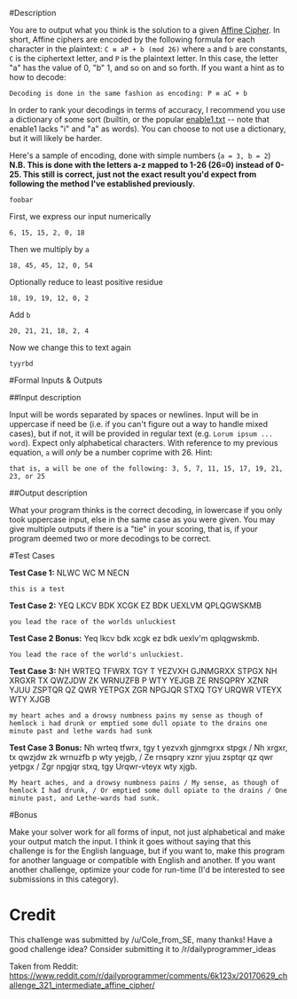 #Description

You are to output what you think is the solution to a given [Affine Cipher](https://en.wikipedia.org/wiki/Affine_cipher). In short, Affine ciphers are encoded by the following formula for each character in the plaintext: `C ≡ aP + b (mod 26)` where `a` and `b` are constants, `C` is the ciphertext letter, and `P` is the plaintext letter. In this case, the letter "a" has the value of 0, "b" 1, and so on and so forth. If you want a hint as to how to decode:

    Decoding is done in the same fashion as encoding: P ≡ aC + b

In order to rank your decodings in terms of accuracy, I recommend you use a dictionary of some sort (builtin, or the popular [enable1.txt](http://norvig.com/ngrams/enable1.txt) -- note that enable1 lacks "i" and "a" as words). You can choose to not use a dictionary, but it will likely be harder.

Here's a sample of encoding, done with simple numbers (`a = 3, b = 2`) **N.B. This is done with the letters a-z mapped to 1-26 (26≡0) instead of 0-25. This still is correct, just not the exact result you'd expect from following the method I've established previously.**

`foobar`

First, we express our input numerically

`6, 15, 15, 2, 0, 18`

Then we multiply by `a`

`18, 45, 45, 12, 0, 54`

Optionally reduce to least positive residue

`18, 19, 19, 12, 0, 2`

Add `b`

`20, 21, 21, 18, 2, 4`

Now we change this to text again

`tyyrbd`

#Formal Inputs & Outputs

##Input description

Input will be words separated by spaces or newlines. Input will be in uppercase if need be (i.e. if you can't figure out a way to handle mixed cases), but if not, it will be provided in regular text (e.g. `Lorum ipsum ... word`). Expect only alphabetical characters. With reference to my previous equation, `a` will *only* be a number coprime with 26. Hint:

    that is, a will be one of the following: 3, 5, 7, 11, 15, 17, 19, 21, 23, or 25


##Output description

What your program thinks is the correct decoding, in lowercase if you only took uppercase input, else in the same case as you were given. You may give multiple outputs if there is a "tie" in your scoring, that is, if your program deemed two or more decodings to be correct.


#Test Cases

**Test Case 1:** NLWC WC M NECN

    this is a test

**Test Case 2:** YEQ LKCV BDK XCGK EZ BDK UEXLVM QPLQGWSKMB

    you lead the race of the worlds unluckiest

**Test Case 2 Bonus:** Yeq lkcv bdk xcgk ez bdk uexlv'm qplqgwskmb.

    You lead the race of the world's unluckiest.

**Test Case 3:** NH WRTEQ TFWRX TGY T YEZVXH GJNMGRXX STPGX NH XRGXR TX QWZJDW ZK WRNUZFB P WTY YEJGB ZE RNSQPRY XZNR YJUU ZSPTQR QZ QWR YETPGX ZGR NPGJQR STXQ TGY URQWR VTEYX WTY XJGB

    my heart aches and a drowsy numbness pains my sense as though of hemlock i had drunk or emptied some dull opiate to the drains one minute past and lethe wards had sunk

**Test Case 3 Bonus:** Nh wrteq tfwrx, tgy t yezvxh gjnmgrxx stpgx / Nh xrgxr, tx qwzjdw zk wrnuzfb p wty yejgb, / Ze rnsqpry xznr yjuu zsptqr qz qwr yetpgx / Zgr npgjqr stxq, tgy Urqwr-vteyx wty xjgb.

    My heart aches, and a drowsy numbness pains / My sense, as though of hemlock I had drunk, / Or emptied some dull opiate to the drains / One minute past, and Lethe-wards had sunk.

#Bonus

Make your solver work for all forms of input, not just alphabetical and make your output match the input. I think it goes without saying that this challenge is for the English language, but if you want to, make this program for another language or compatible with English and another. If you want another challenge, optimize your code for run-time (I'd be interested to see submissions in this category).

# Credit

This challenge was submitted by /u/Cole_from_SE, many thanks! Have a good challenge idea? Consider submitting it to /r/dailyprogrammer_ideas


Taken from Reddit: https://www.reddit.com/r/dailyprogrammer/comments/6k123x/20170629_challenge_321_intermediate_affine_cipher/